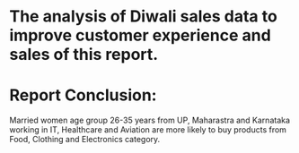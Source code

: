 # The analysis of Diwali sales data to improve customer experience and sales of this report.
# Report Conclusion:
Married women age group 26-35 years from UP, Maharastra and Karnataka working in IT, Healthcare and Aviation are more likely to buy products from Food, Clothing and Electronics category.
